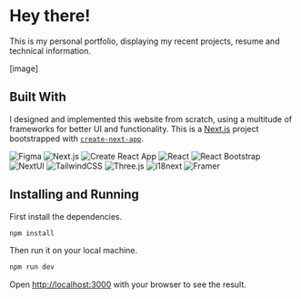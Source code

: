 # Hey there!

This is my personal portfolio, displaying my recent projects, resume and technical information.

[image]

## Built With

I designed and implemented this website from scratch, using a multitude of frameworks for better UI and functionality. This is a [Next.js](https://nextjs.org/) project bootstrapped with [`create-next-app`](https://github.com/vercel/next.js/tree/canary/packages/create-next-app).

![Figma](https://img.shields.io/badge/Figma-%23F24E1E?style=for-the-badge&logo=figma&logoColor=%23FFF)
![Next.js](https://img.shields.io/badge/Next.js-black?style=for-the-badge&logo=nextdotjs)
![Create React App](https://img.shields.io/badge/Create%20React%20App-%2309D3AC?style=for-the-badge&logo=createreactapp&logoColor=%23FFF)
![React](https://img.shields.io/badge/React-%2361DAFB?style=for-the-badge&logo=react&logoColor=%23000)
![React Bootstrap](https://img.shields.io/badge/React_Bootstrap-%2341E0FD?style=for-the-badge&logo=reactbootstrap&logoColor=%23000)
![NextUI](https://img.shields.io/badge/NextUI-black?style=for-the-badge&logo=nextui)
![TailwindCSS](https://img.shields.io/badge/TailwindCSS-%2306B6D4?style=for-the-badge&logo=tailwindcss&logoColor=white)
![Three.js](https://img.shields.io/badge/Three.js-black?style=for-the-badge&logo=threedotjs)
![i18next](https://img.shields.io/badge/i18next-%2326A69A?style=for-the-badge&logo=i18next&logoColor=%23FFF)
![Framer](https://img.shields.io/badge/Framer-%230055FF?style=for-the-badge&logo=framer&logoColor=%23FFF)

## Installing and Running

First install the dependencies.

```sh
npm install
```

Then run it on your local machine.

```sh
npm run dev
```

Open [http://localhost:3000](http://localhost:3000) with your browser to see the result.
